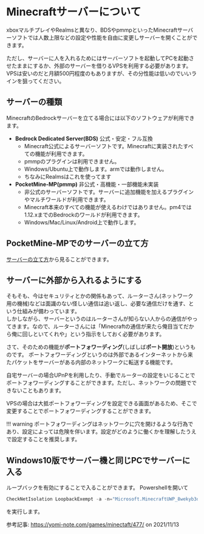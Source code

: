 # Minecraftサーバーについて
xboxマルチプレイやRealmsと異なり、BDSやpmmpといったMinecraftサーバーソフトでは人数上限などの設定や性能を自由に変更しサーバーを開くことができます。

ただし、サーバーに人を入れるためにはサーバーソフトを起動してPCを起動させたままにするか、外部のサーバーを借りるVPSを利用する必要があります。VPSは安いのだと月額500円程度のもありますが、その分性能は低いのでいいラインを狙ってください。

## サーバーの種類
MinecraftのBedrockサーバーを立てる場合には以下のソフトウェアが利用できます。

- **Bedrock Dedicated Server(BDS)** 公式・安定・フル互換
    - Minecraft公式によるサーバーソフトです。Minecraftに実装されたすべての機能が利用できます。
    - pmmpのプラグインは利用できません。
    - Windows/Ubuntu上で動作します。armでは動作しません。
    - ちなみにRealmsはこれを使ってます
- **PocketMine-MP(pmmp)** 非公式・高機能・一部機能未実装
    - 非公式のサーバーソフトです。サーバーに追加機能を加えるプラグインやマルチワールドが利用できます。
    - Minecraft本来のすべての機能が使えるわけではありません。pm4では1.12.xまでのBedrockのワールドが利用できます。
    - Windows/Mac/Linux/Android上で動作します。

## PocketMine-MPでのサーバーの立て方
[サーバーの立て方](/building/README.md)から見ることができます。

<!-- TODO
## Bedrock Dedicated Serverでのサーバーの立て方 -->


## サーバーに外部から入れるようにする
そもそも、今はセキュリティとかの関係もあって、ルーターさん(ネットワーク用の機械)などは面識のない怪しい通信は追い返し、必要な通信だけを通す、という仕組みが備わっています。  
しかしながら、サーバーというのはルーターさんが知らない人からの通信がやってきます。なので、ルーターさんには「Minecraftの通信が来たら俺目当てだから俺に回しといてくれや」という指示をしておく必要があります。    

さて、そのための機能が**ポートフォワーディング**(しばしば**ポート開放**)というものです。
ポートフォワーディングというのは外部であるインターネットから来たパケットをサーバーがある内部のネットワークに転送する機能です。

自宅サーバーの場合UPnPを利用したり、手動でルーターの設定をいじることでポートフォワーディングすることができます。ただし、ネットワークの問題でできないこともあります。

VPSの場合は大抵ポートフォワーディングを設定できる画面があるため、そこで変更することでポートフォワーディングすることができます。

!!! warning
    ポートフォワーディングはネットワークに穴を開けるような行為であり、設定によっては危険を伴います。設定がどのように働くかを理解したうえで設定することを推奨します。

## Windows10版でサーバー機と同じPCでサーバーに入る
ループバックを有効にすることで入ることができます。
Powershellを開いて

```powershell
CheckNetIsolation LoopbackExempt -a -n="Microsoft.MinecraftUWP_8wekyb3d8bbwe"
```
を実行します。

参考記事: <https://yomi-note.com/games/minectaft/477/> on 2021/11/13
